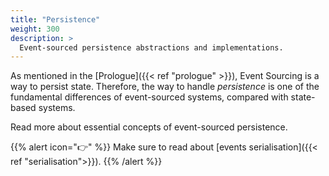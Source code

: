 ```yaml
---
title: "Persistence"
weight: 300
description: >
  Event-sourced persistence abstractions and implementations.
---
```


As mentioned in the [Prologue]({{< ref "prologue" >}}), Event Sourcing is a way to persist state. Therefore, the way to handle _persistence_ is one of the fundamental differences of event-sourced systems, compared with state-based systems.

Read more about essential concepts of event-sourced persistence.

{{% alert icon="👉" %}}
Make sure to read about [events serialisation]({{< ref "serialisation">}}).
{{% /alert %}}
